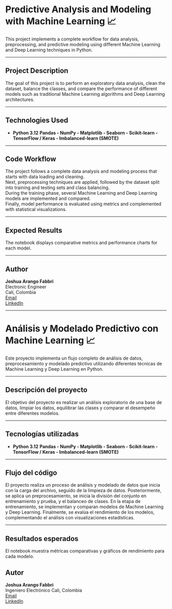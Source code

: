 # Predictive Analysis and Modeling with Machine Learning 📈

This project implements a complete workflow for data analysis, preprocessing, and predictive modeling using different Machine Learning and Deep Learning techniques in Python.

---

## Project Description
The goal of this project is to perform an exploratory data analysis, clean the dataset, balance the classes, and compare the performance of different models such as traditional Machine Learning algorithms and Deep Learning architectures.

---

## Technologies Used
- **Python 3.12** 
**Pandas - NumPy - Matplotlib - Seaborn - Scikit-learn - TensorFlow / Keras - Imbalanced-learn (SMOTE)**

---

## Code Workflow
The project follows a complete data analysis and modeling process that starts with data loading and cleaning.  
Next, preprocessing techniques are applied, followed by the dataset split into training and testing sets and class balancing.  
During the training phase, several Machine Learning and Deep Learning models are implemented and compared.  
Finally, model performance is evaluated using metrics and complemented with statistical visualizations.

---

## Expected Results
The notebook displays comparative metrics and performance charts for each model.

---

## Author
**Joshua Arango Fabbri**  
Electronic Engineer  
Cali, Colombia  
[Email](mailto:joshuaarango82@gmail.com)  
[LinkedIn](https://www.linkedin.com/in/joshua-arango-295589326/)


---


# Análisis y Modelado Predictivo con Machine Learning 📈

Este proyecto implementa un flujo completo de análisis de datos, preprocesamiento y modelado predictivo utilizando diferentes técnicas de Machine Learning y Deep Learning en Python.

---

## Descripción del proyecto
El objetivo del proyecto es realizar un análisis exploratorio de una base de datos, limpiar los datos, equilibrar las clases y comparar el desempeño entre diferentes modelos.

---

## Tecnologías utilizadas
- **Python 3.12**
**Pandas - NumPy - Matplotlib - Seaborn - Scikit-learn - TensorFlow / Keras - Imbalanced-learn (SMOTE)** 

---

## Flujo del código
El proyecto realiza un proceso de análisis y modelado de datos que inicia con la carga del archivo, seguido de la limpieza de datos. Posteriormente, se aplica un preprocesamiento, se inicia la división del conjunto en entrenamiento y prueba, y el balanceo de clases. En la etapa de entrenamiento, se implementan y comparan modelos de Machine Learning y Deep Learning. Finalmente, se evalúa el rendimiento de los modelos, complementando el análisis con visualizaciones estadísticas.

---

## Resultados esperados
El notebook muestra métricas comparativas y gráficos de rendimiento para cada modelo.  

## Autor
**Joshua Arango Fabbri**  
Ingeniero Electrónico
Cali, Colombia  
[Email](mailto:joshuaarango82@gmail.com)  
[LinkedIn](https://www.linkedin.com/in/joshua-arango-295589326/)
